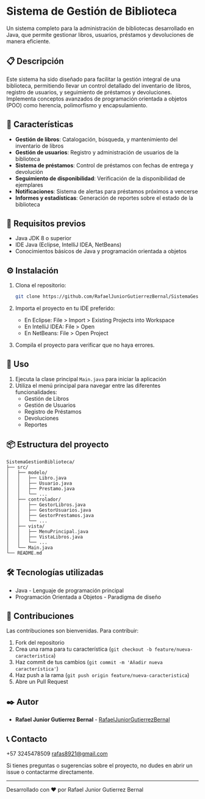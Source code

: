 # Sistema de Gestión de Biblioteca

Un sistema completo para la administración de bibliotecas desarrollado en Java, 
que permite gestionar libros, usuarios, préstamos y devoluciones de manera eficiente.

## 📋 Descripción

Este sistema ha sido diseñado para facilitar la gestión integral de una biblioteca, 
permitiendo llevar un control detallado del inventario de libros, registro de usuarios, 
y seguimiento de préstamos y devoluciones. Implementa conceptos avanzados de programación orientada a objetos (POO) como herencia,
polimorfismo y encapsulamiento.

## 🚀 Características

- **Gestión de libros**: Catalogación, búsqueda, y mantenimiento del inventario de libros
- **Gestión de usuarios**: Registro y administración de usuarios de la biblioteca
- **Sistema de préstamos**: Control de préstamos con fechas de entrega y devolución
- **Seguimiento de disponibilidad**: Verificación de la disponibilidad de ejemplares
- **Notificaciones**: Sistema de alertas para préstamos próximos a vencerse
- **Informes y estadísticas**: Generación de reportes sobre el estado de la biblioteca

## 🔧 Requisitos previos

- Java JDK 8 o superior
- IDE Java (Eclipse, IntelliJ IDEA, NetBeans)
- Conocimientos básicos de Java y programación orientada a objetos

## ⚙️ Instalación

1. Clona el repositorio:
   ```bash
   git clone https://github.com/RafaelJuniorGutierrezBernal/SistemaGestionBiblioteca.git
   ```

2. Importa el proyecto en tu IDE preferido:
   - En Eclipse: File > Import > Existing Projects into Workspace
   - En IntelliJ IDEA: File > Open
   - En NetBeans: File > Open Project

3. Compila el proyecto para verificar que no haya errores.

## 📖 Uso

1. Ejecuta la clase principal `Main.java` para iniciar la aplicación
2. Utiliza el menú principal para navegar entre las diferentes funcionalidades:
   - Gestión de Libros
   - Gestión de Usuarios
   - Registro de Préstamos
   - Devoluciones
   - Reportes

## 📦 Estructura del proyecto

```
SistemaGestionBiblioteca/
├── src/
│   ├── modelo/
│   │   ├── Libro.java
│   │   ├── Usuario.java
│   │   ├── Prestamo.java
│   │   └── ...
│   ├── controlador/
│   │   ├── GestorLibros.java
│   │   ├── GestorUsuarios.java
│   │   ├── GestorPrestamos.java
│   │   └── ...
│   ├── vista/
│   │   ├── MenuPrincipal.java
│   │   ├── VistaLibros.java
│   │   └── ...
│   └── Main.java
└── README.md
```

## 🛠️ Tecnologías utilizadas

- Java - Lenguaje de programación principal
- Programación Orientada a Objetos - Paradigma de diseño


## 🤝 Contribuciones

Las contribuciones son bienvenidas. Para contribuir:

1. Fork del repositorio
2. Crea una rama para tu característica (`git checkout -b feature/nueva-caracteristica`)
3. Haz commit de tus cambios (`git commit -m 'Añadir nueva característica'`)
4. Haz push a la rama (`git push origin feature/nueva-caracteristica`)
5. Abre un Pull Request

## ✒️ Autor

- **Rafael Junior Gutierrez Bernal** - [RafaelJuniorGutierrezBernal](https://github.com/RafaelJuniorGutierrezBernal)


## 📞 Contacto
+57 3245478509
rafas8921@gmail.com

Si tienes preguntas o sugerencias sobre el proyecto, no dudes en abrir un issue o contactarme directamente.

---

Desarrollado con ❤️ por Rafael Junior Gutierrez Bernal
